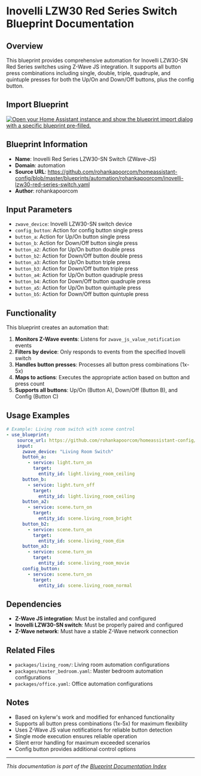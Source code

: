 # Inovelli LZW30 Red Series Switch Blueprint Documentation

## Overview
This blueprint provides comprehensive automation for Inovelli LZW30-SN Red Series switches using Z-Wave JS integration. It supports all button press combinations including single, double, triple, quadruple, and quintuple presses for both the Up/On and Down/Off buttons, plus the config button.

## Import Blueprint

[![Open your Home Assistant instance and show the blueprint import dialog with a specific blueprint pre-filled.](https://my.home-assistant.io/badges/blueprint_import.svg)](https://my.home-assistant.io/redirect/blueprint_import/?blueprint_url=https%3A//github.com/rohankapoorcom/homeassistant-config/blob/master/blueprints/automation/rohankapoorcom/inovelli-lzw30-red-series-switch.yaml)

## Blueprint Information
- **Name**: Inovelli Red Series LZW30-SN Switch (ZWave-JS)
- **Domain**: automation
- **Source URL**: https://github.com/rohankapoorcom/homeassistant-config/blob/master/blueprints/automation/rohankapoorcom/inovelli-lzw30-red-series-switch.yaml
- **Author**: rohankapoorcom

## Input Parameters
- `zwave_device`: Inovelli LZW30-SN switch device
- `config_button`: Action for config button single press
- `button_a`: Action for Up/On button single press
- `button_b`: Action for Down/Off button single press
- `button_a2`: Action for Up/On button double press
- `button_b2`: Action for Down/Off button double press
- `button_a3`: Action for Up/On button triple press
- `button_b3`: Action for Down/Off button triple press
- `button_a4`: Action for Up/On button quadruple press
- `button_b4`: Action for Down/Off button quadruple press
- `button_a5`: Action for Up/On button quintuple press
- `button_b5`: Action for Down/Off button quintuple press

## Functionality
This blueprint creates an automation that:

1. **Monitors Z-Wave events**: Listens for `zwave_js_value_notification` events
2. **Filters by device**: Only responds to events from the specified Inovelli switch
3. **Handles button presses**: Processes all button press combinations (1x-5x)
4. **Maps to actions**: Executes the appropriate action based on button and press count
5. **Supports all buttons**: Up/On (Button A), Down/Off (Button B), and Config (Button C)

## Usage Examples
```yaml
# Example: Living room switch with scene control
- use_blueprint:
    source_url: https://github.com/rohankapoorcom/homeassistant-config/blob/master/blueprints/automation/rohankapoorcom/inovelli-lzw30-red-series-switch.yaml
    input:
      zwave_device: "Living Room Switch"
      button_a:
        - service: light.turn_on
          target:
            entity_id: light.living_room_ceiling
      button_b:
        - service: light.turn_off
          target:
            entity_id: light.living_room_ceiling
      button_a2:
        - service: scene.turn_on
          target:
            entity_id: scene.living_room_bright
      button_b2:
        - service: scene.turn_on
          target:
            entity_id: scene.living_room_dim
      button_a3:
        - service: scene.turn_on
          target:
            entity_id: scene.living_room_movie
      config_button:
        - service: scene.turn_on
          target:
            entity_id: scene.living_room_normal
```

## Dependencies
- **Z-Wave JS integration**: Must be installed and configured
- **Inovelli LZW30-SN switch**: Must be properly paired and configured
- **Z-Wave network**: Must have a stable Z-Wave network connection

## Related Files
- `packages/living_room/`: Living room automation configurations
- `packages/master_bedroom.yaml`: Master bedroom automation configurations
- `packages/office.yaml`: Office automation configurations

## Notes
- Based on kylerw's work and modified for enhanced functionality
- Supports all button press combinations (1x-5x) for maximum flexibility
- Uses Z-Wave JS value notifications for reliable button detection
- Single mode execution ensures reliable operation
- Silent error handling for maximum exceeded scenarios
- Config button provides additional control options

---

*This documentation is part of the [Blueprint Documentation Index](../README.md)*

